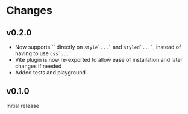 # Changes

## v0.2.0

- Now supports \`\` directly on `` style`...` `` and `` styled`...` ``, instead of having to use `` css`...` ``
- Vite plugin is now re-exported to allow ease of installation and later changes if needed
- Added tests and playground

## v0.1.0

Initial release
